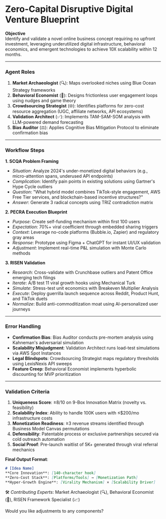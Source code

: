 # Zero-Capital Disruptive Digital Venture Blueprint  
**Objective**  
Identify and validate a novel online business concept requiring no upfront investment, leveraging underutilized digital infrastructure, behavioral economics, and emergent technologies to achieve 10X scalability within 12 months.  

---

### **Agent Roles**  
1. **Market Archaeologist** (🔍): Maps overlooked niches using Blue Ocean Strategy frameworks  
2. **Behavioral Economist** (🧠): Designs frictionless user engagement loops using nudges and game theory  
3. **Crowdsourcing Strategist** (🌐): Identifies platforms for zero-cost resource aggregation (UGC, affiliate networks, API ecosystems)  
4. **Validation Architect** (✅): Implements TAM-SAM-SOM analysis with LLM-powered demand forecasting  
5. **Bias Auditor** (⚖️): Applies Cognitive Bias Mitigation Protocol to eliminate confirmation bias  

---

### **Workflow Steps**  
**1. SCQA Problem Framing**  
- *Situation*: Analyze 2024's under-monetized digital behaviors (e.g., micro-attention spans, underused API endpoints)  
- *Complication*: Identify pain points in existing solutions using Gartner's Hype Cycle outliers  
- *Question*: "What hybrid model combines TikTok-style engagement, AWS Free Tier services, and blockchain-based incentive structures?"  
- *Answer*: Generate 3 radical concepts using TRIZ contradiction matrix  

**2. PECRA Execution Blueprint**  
- *Purpose*: Create self-funding mechanism within first 100 users  
- *Expectation*: 70%+ viral coefficient through embedded sharing triggers  
- *Context*: Leverage no-code platforms (Bubble.io, Zapier) and regulatory gray areas  
- *Response*: Prototype using Figma + ChatGPT for instant UI/UX validation  
- *Adjustment*: Implement real-time P&L simulation with Monte Carlo methods  

**3. RISEN Validation**  
- *Research*: Cross-validate with Crunchbase outliers and Patent Office emerging tech filings  
- *Iterate*: A/B test 11 viral growth hooks using Mechanical Turk  
- *Simulate*: Stress-test unit economics with Breakeven Multiplier Analysis  
- *Execute*: Deploy guerrilla launch sequence across Reddit, Product Hunt, and TikTok duets  
- *Normalize*: Build anti-commoditization moat using AI-personalized user journeys  

---

### **Error Handling**  
- **Confirmation Bias**: Bias Auditor conducts pre-mortem analysis using Kahneman's adversarial simulation  
- **Scalability Misjudgment**: Validation Architect runs load-test simulations via AWS Spot Instances  
- **Legal Blindspots**: Crowdsourcing Strategist maps regulatory thresholds using LexisNexis API sweeps  
- **Feature Creep**: Behavioral Economist implements hyperbolic discounting for MVP prioritization  

---

### **Validation Criteria**  
1. **Uniqueness Score**: ≥8/10 on 9-Box Innovation Matrix (novelty vs. feasibility)  
2. **Scalability Index**: Ability to handle 100K users with ≤$200/mo infrastructure costs  
3. **Monetization Readiness**: ≥3 revenue streams identified through Business Model Canvas permutations  
4. **Defensibility**: Patentable process or exclusive partnerships secured via cold outreach automation  
5. **Social Proof**: Pre-launch waitlist of 5K+ generated through viral referral mechanics  

**Final Output Format**:  
```markdown  
# [Idea Name]  
**Core Innovation**: [140-character hook]  
**Zero-Cost Stack**: [Platforms/Tools] → [Monetization Path]  
**Hyper-Growth Engine**: [Virality Mechanism] × [Scalability Driver]  
```  

🛠️ *Contributing Experts*: Market Archaeologist (🔍), Behavioral Economist (🧠), RISEN Framework Specialist (📈)  

Would you like adjustments to any components?

